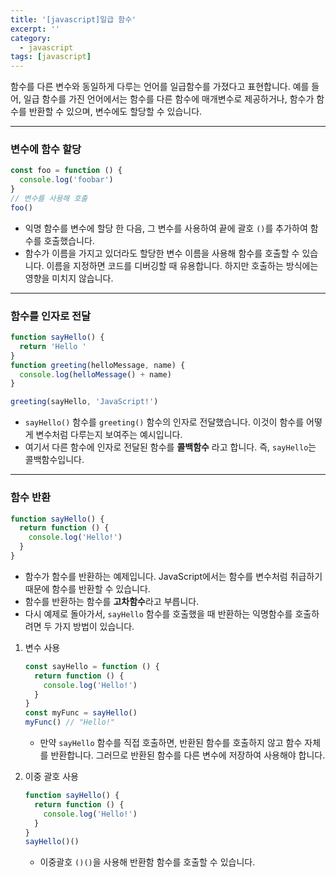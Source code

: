 ```yaml
---
title: '[javascript]일급 함수'
excerpt: ''
category:
  - javascript
tags: [javascript]
---
```


함수를 다른 변수와 동일하게 다루는 언어를 일급함수를 가졌다고 표현합니다. 예를 들어, 일급 함수를 가진 언어에서는 함수를 다른 함수에 매개변수로 제공하거나, 함수가 함수를 반환할 수 있으며, 변수에도 할당할 수 있습니다.

---

### 변수에 함수 할당

```js
const foo = function () {
  console.log('foobar')
}
// 변수를 사용해 호출
foo()
```

- 익명 함수를 변수에 할당 한 다음, 그 변수를 사용하여 끝에 괄호 `()`를 추가하여 함수를 호출했습니다.
- 함수가 이름을 가지고 있더라도 할당한 변수 이름을 사용해 함수를 호출할 수 있습니다. 이름을 지정하면 코드를 디버깅할 때 유용합니다. 하지만 호출하는 방식에는 영향을 미치지 않습니다.

---

### 함수를 인자로 전달

```js
function sayHello() {
  return 'Hello '
}
function greeting(helloMessage, name) {
  console.log(helloMessage() + name)
}

greeting(sayHello, 'JavaScript!')
```

- `sayHello()` 함수를 `greeting()` 함수의 인자로 전달했습니다. 이것이 함수를 어떻게 변수처럼 다루는지 보여주는 예시입니다.
- 여기서 다른 함수에 인자로 전달된 함수를 **콜백함수** 라고 합니다. 즉, `sayHello`는 콜백함수입니다.

---

### 함수 반환

```js
function sayHello() {
  return function () {
    console.log('Hello!')
  }
}
```

- 함수가 함수를 반환하는 예제입니다. JavaScript에서는 함수를 변수처럼 취급하기 때문에 함수를 반환할 수 있습니다.
- 함수를 반환하는 함수를 **고차함수**라고 부릅니다.
- 다시 예제로 돌아가서, `sayHello` 함수를 호출했을 때 반환하는 익명함수를 호출하려면 두 가지 방법이 있습니다.

1. 변수 사용

   ```js
   const sayHello = function () {
     return function () {
       console.log('Hello!')
     }
   }
   const myFunc = sayHello()
   myFunc() // "Hello!"
   ```

   - 만약 `sayHello` 함수를 직접 호출하면, 반환된 함수를 호출하지 않고 함수 자체를 반환합니다. 그러므로 반환된 함수를 다른 변수에 저장하여 사용해야 합니다.

2. 이중 괄호 사용

   ```js
   function sayHello() {
     return function () {
       console.log('Hello!')
     }
   }
   sayHello()()
   ```

   - 이중괄호 `()()`을 사용해 반환함 함수를 호출할 수 있습니다.
